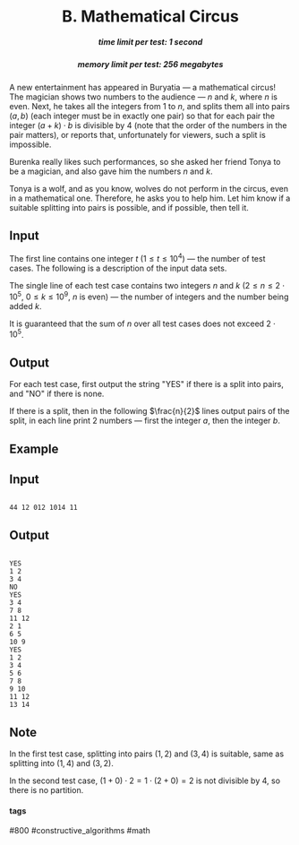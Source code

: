 <h1 style='text-align: center;'> B. Mathematical Circus</h1>

<h5 style='text-align: center;'>time limit per test: 1 second</h5>
<h5 style='text-align: center;'>memory limit per test: 256 megabytes</h5>

A new entertainment has appeared in Buryatia — a mathematical circus! The magician shows two numbers to the audience — $n$ and $k$, where $n$ is even. Next, he takes all the integers from $1$ to $n$, and splits them all into pairs $(a, b)$ (each integer must be in exactly one pair) so that for each pair the integer $(a + k) \cdot b$ is divisible by $4$ (note that the order of the numbers in the pair matters), or reports that, unfortunately for viewers, such a split is impossible.

Burenka really likes such performances, so she asked her friend Tonya to be a magician, and also gave him the numbers $n$ and $k$.

Tonya is a wolf, and as you know, wolves do not perform in the circus, even in a mathematical one. Therefore, he asks you to help him. Let him know if a suitable splitting into pairs is possible, and if possible, then tell it.

## Input

The first line contains one integer $t$ ($1 \leq t \leq 10^4$) — the number of test cases. The following is a description of the input data sets.

The single line of each test case contains two integers $n$ and $k$ ($2 \leq n \leq 2 \cdot 10^5$, $0 \leq k \leq 10^9$, $n$ is even) — the number of integers and the number being added $k$.

It is guaranteed that the sum of $n$ over all test cases does not exceed $2 \cdot 10^5$.

## Output

For each test case, first output the string "YES" if there is a split into pairs, and "NO" if there is none.

If there is a split, then in the following $\frac{n}{2}$ lines output pairs of the split, in each line print $2$ numbers — first the integer $a$, then the integer $b$.

## Example

## Input


```

44 12 012 1014 11
```
## Output


```

YES
1 2
3 4
NO
YES
3 4
7 8
11 12
2 1
6 5
10 9
YES
1 2
3 4
5 6
7 8
9 10
11 12
13 14

```
## Note

In the first test case, splitting into pairs $(1, 2)$ and $(3, 4)$ is suitable, same as splitting into $(1, 4)$ and $(3, 2)$.

In the second test case, $(1 + 0) \cdot 2 = 1 \cdot (2 + 0) = 2$ is not divisible by $4$, so there is no partition.



#### tags 

#800 #constructive_algorithms #math 